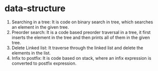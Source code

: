 # data-structure
1. Searching in a tree: It is code on binary search in tree, which searches an element in the given tree.
2. Preorder search: It is a code based preorder traversal in a tree, it first inserts the element in the tree and then prints all of them                     in the given tree.
3. Delete Linked list: It traverse through the linked list and delete the elements in the list.
4. Infix to postfix: It is code based on stack, where an infix expression is converted to postfix expression.
